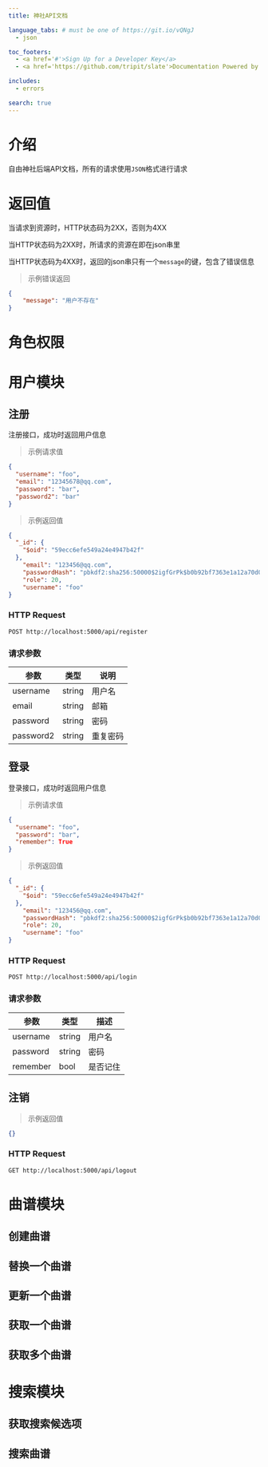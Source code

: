 ```yaml
---
title: 神社API文档

language_tabs: # must be one of https://git.io/vQNgJ
  - json

toc_footers:
  - <a href='#'>Sign Up for a Developer Key</a>
  - <a href='https://github.com/tripit/slate'>Documentation Powered by Slate</a>

includes:
  - errors

search: true
---
```


# 介绍

自由神社后端API文档，所有的请求使用`JSON`格式进行请求

# 返回值

当请求到资源时，HTTP状态码为2XX，否则为4XX

当HTTP状态码为2XX时，所请求的资源在即在json串里

当HTTP状态码为4XX时，返回的json串只有一个`message`的键，包含了错误信息

> 示例错误返回

```json
{
    "message": "用户不存在"
}
```

# 角色权限


# 用户模块

## 注册

注册接口，成功时返回用户信息

> 示例请求值

```json
{
  "username": "foo",
  "email": "12345678@qq.com",
  "password": "bar",
  "password2": "bar"
}
```

> 示例返回值

```json
{
  "_id": {
    "$oid": "59ecc6efe549a24e4947b42f"
  },
    "email": "123456@qq.com",
    "passwordHash": "pbkdf2:sha256:50000$2igfGrPk$b0b92bf7363e1a12a70d08701ea52ad5c10ffb1552e2d1c68e1c76400790f0e7",
    "role": 20,
    "username": "foo"
}
```


### HTTP Request

`POST http://localhost:5000/api/register`

### 请求参数

参数      | 类型   | 说明
--------- | ------ | -------
username  | string | 用户名
email     | string | 邮箱
password  | string | 密码
password2 | string | 重复密码


## 登录

登录接口，成功时返回用户信息

> 示例请求值

```json
{
  "username": "foo",
  "password": "bar",
  "remember": True
}
```

> 示例返回值


```json
{
  "_id": {
    "$oid": "59ecc6efe549a24e4947b42f"
  },
    "email": "123456@qq.com",
    "passwordHash": "pbkdf2:sha256:50000$2igfGrPk$b0b92bf7363e1a12a70d08701ea52ad5c10ffb1552e2d1c68e1c76400790f0e7",
    "role": 20,
    "username": "foo"
}
```

### HTTP Request

`POST http://localhost:5000/api/login`

### 请求参数

参数      | 类型   | 描述
--------- | -----  | ------
username  | string | 用户名
password  | string | 密码
remember  | bool   | 是否记住

## 注销

> 示例返回值

```json
{}
```

### HTTP Request

`GET http://localhost:5000/api/logout`


# 曲谱模块

## 创建曲谱

## 替换一个曲谱

## 更新一个曲谱

## 获取一个曲谱

## 获取多个曲谱

# 搜索模块

## 获取搜索候选项

## 搜索曲谱

